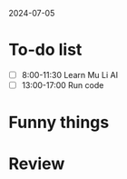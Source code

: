 2024-07-05

# To-do list
- [ ]  8:00-11:30 Learn Mu Li AI
- [ ] 13:00-17:00 Run code
# Funny things




# Review

